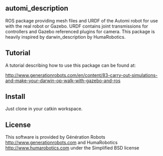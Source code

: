 ## automi_description

ROS package providing mesh files and URDF of the Automi robot for use with the real robot or Gazebo.
URDF contains joint transmissions for controllers and Gazebo referenced plugins for camera. This package is heavily inspired by darwin_description by HumaRobotics.


## Tutorial

A tutorial describing how to use this package can be found at:

http://www.generationrobots.com/en/content/83-carry-out-simulations-and-make-your-darwin-op-walk-with-gazebo-and-ros

## Install
Just clone in your catkin workspace.

## License

This software is provided by Génération Robots http://www.generationrobots.com and HumaRobotics http://www.humarobotics.com under the Simplified BSD license
